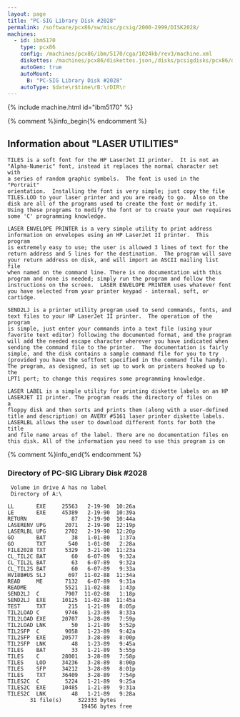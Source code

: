 ```yaml
---
layout: page
title: "PC-SIG Library Disk #2028"
permalink: /software/pcx86/sw/misc/pcsig/2000-2999/DISK2028/
machines:
  - id: ibm5170
    type: pcx86
    config: /machines/pcx86/ibm/5170/cga/1024kb/rev3/machine.xml
    diskettes: /machines/pcx86/diskettes.json,/disks/pcsigdisks/pcx86/diskettes.json
    autoGen: true
    autoMount:
      B: "PC-SIG Library Disk #2028"
    autoType: $date\r$time\rB:\rDIR\r
---
```


{% include machine.html id="ibm5170" %}

{% comment %}info_begin{% endcomment %}

## Information about "LASER UTILITIES"

    TILES is a soft font for the HP LaserJet II printer.  It is not an
    "Alpha-Numeric" font, instead it replaces the normal character set with
    a series of random graphic symbols.  The font is used in the "Portrait"
    orientation.  Installing the font is very simple; just copy the file
    TILES.LOD to your laser printer and you are ready to go.  Also on the
    disk are all of the programs used to create the font or modify it.
    Using these programs to modify the font or to create your own requires
    some 'C' programming knowledge.
    
    LASER ENVELOPE PRINTER is a very simple utility to print address
    information on envelopes using an HP LaserJet II printer.  This program
    is extremely easy to use; the user is allowed 3 lines of text for the
    return address and 5 lines for the destination.  The program will save
    your return address on disk, and will import an ASCII mailing list file
    when named on the command line. There is no documentation with this
    program and none is needed; simply run the program and follow the
    instructions on the screen.  LASER ENVELOPE PRINTER uses whatever font
    you have selected from your printer keypad - internal, soft, or
    cartidge.
    
    SEND2LJ is a printer utility program used to send commands, fonts, and
    text files to your HP LaserJet II printer.  The operation of the program
    is simple, just enter your commands into a text file (using your
    favorite text editor) following the documented format, and the program
    will add the needed escape character wherever you have indicated when
    sending the command file to the printer.  The documentation is fairly
    simple, and the disk contains a sample command file for you to try
    (provided you have the softfont specified in the command file handy).
    The program, as designed, is set up to work on printers hooked up to the
    LPT1 port; to change this requires some programming knowledge.
    
    LASER LABEL is a simple utility for printing diskette labels on an HP
    LASERJET II printer. The program reads the directory of files on
    a
    floppy disk and then sorts and prints them (along with a user-defined
    title and description) on AVERY #5161 laser printer diskette labels.
    LASERLBL allows the user to download different fonts for both the title
    and file name areas of the label. There are no documentation files on
    this disk. All of the information you need to use this program is on
{% comment %}info_end{% endcomment %}


### Directory of PC-SIG Library Disk #2028

     Volume in drive A has no label
     Directory of A:\

    LL       EXE     25563   2-19-90  10:26a
    LE       EXE     45389   2-19-90  10:39a
    RETURN              87   2-19-90  10:44a
    LASERENV UPG      2071   2-19-90  12:19p
    LASERLBL UPG      2702   2-19-90  12:20p
    GO       BAT        38   1-01-80   1:37a
    GO       TXT       540   1-01-80   2:28a
    FILE2028 TXT      5329   3-21-90  11:23a
    CL_TIL2C BAT        60   6-07-89   9:32a
    CL_TIL2L BAT        63   6-07-89   9:32a
    CL_TIL2S BAT        60   6-07-89   9:33a
    HV18B#US SLJ       697  11-02-88  11:34a
    READ     ME       7132   6-07-89   9:31a
    README            5521  11-02-88   1:43p
    SEND2LJ  C        7907  11-02-88   1:18p
    SEND2LJ  EXE     10125  11-02-88  11:45a
    TEST     TXT       215   1-21-89   8:05p
    TIL2LOAD C        9746   1-23-89   8:33a
    TIL2LOAD EXE     20707   3-28-89   7:59p
    TIL2LOAD LNK        50   1-21-89   5:52p
    TIL2SFP  C        9058   1-23-89   9:42a
    TIL2SFP  EXE     20577   3-28-89   8:00p
    TIL2SFP  LNK        48   1-23-89   9:45a
    TILES    BAT        33   1-21-89   5:55p
    TILES    C       28001   3-28-89   7:58p
    TILES    LOD     34236   3-28-89   8:00p
    TILES    SFP     34212   3-28-89   8:01p
    TILES    TXT     36409   3-28-89   7:54p
    TILES2C  C        5224   1-21-89   9:25a
    TILES2C  EXE     10485   1-21-89   9:31a
    TILES2C  LNK        48   1-21-89   9:28a
           31 file(s)     322333 bytes
                           19456 bytes free
